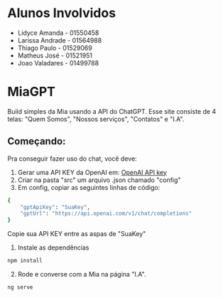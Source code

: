 # Alunos Involvidos

- Lidyce Amanda - 01550458
- Larissa Andrade - 01564988
- Thiago Paulo - 01529069
- Matheus José - 01521951
- Joao Valadares - 01499788

# MiaGPT

Build simples da Mia usando a API do ChatGPT. Esse site consiste de 4 telas: "Quem Somos", "Nossos serviços", "Contatos" e "I.A".

## Começando:

Pra conseguir fazer uso do chat, você deve:

1. Gerar uma API KEY da OpenAI em: [OpenAI API key](https://platform.openai.com/account/api-keys)
2. Criar na pasta "src" um arquivo .json chamado "config"
3. Em config, copiar as seguintes linhas de código:
```bash
{
    "gptApiKey": "SuaKey", 
    "gptUrl": "https://api.openai.com/v1/chat/completions"
} 
```
Copie sua API KEY entre as aspas de "SuaKey"

1. Instale as dependências
```bash
npm install
```
2. Rode e converse com a Mia na página "I.A".
```bash
ng serve
```
